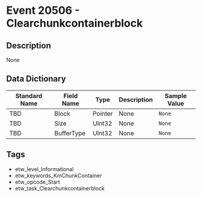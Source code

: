 # Event 20506 - Clearchunkcontainerblock

## Description
None

## Data Dictionary
|Standard Name|Field Name|Type|Description|Sample Value|
|---|---|---|---|---|
|TBD|Block|Pointer|None|`None`|
|TBD|Size|UInt32|None|`None`|
|TBD|BufferType|UInt32|None|`None`|

## Tags
* etw_level_Informational
* etw_keywords_KmChunkContainer
* etw_opcode_Start
* etw_task_Clearchunkcontainerblock